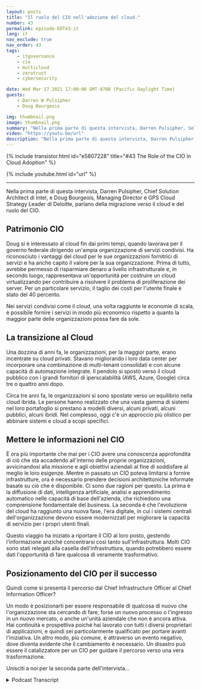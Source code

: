 ```yaml
---
layout: posts
title: "Il ruolo del CIO nell'adozione del cloud."
number: 43
permalink: episode-EDT43-it
lang: it
nav_exclude: true
nav_order: 43
tags:
    - itgovernance
    - cio
    - multicloud
    - zerotrust
    - cybersecurity

date: Wed Mar 17 2021 17:00:00 GMT-0700 (Pacific Daylight Time)
guests:
    - Darren W Pulsipher
    - Doug Bourgeois

img: thumbnail.png
image: thumbnail.png
summary: "Nella prima parte di questa intervista, Darren Pulsipher, Solution Architect Chief di Intel, e Doug Bourgeois, Direttore Esecutivo, Leader Strategico del Collegamento Cloud, Deloitte, parlano della migrazione verso il cloud e del ruolo del CIO."
video: "https://youtu.be/url"
description: "Nella prima parte di questa intervista, Darren Pulsipher, Solution Architect Chief di Intel, e Doug Bourgeois, Direttore Esecutivo, Leader Strategico del Collegamento Cloud, Deloitte, parlano della migrazione verso il cloud e del ruolo del CIO."
---
```


<div>
{% include transistor.html id="e5807228" title="#43 The Role of the CIO in Cloud Adoption" %}

{% include youtube.html id="url" %}
</div>

---

Nella prima parte di questa intervista, Darren Pulsipher, Chief Solution Architect di Intel, e Doug Bourgeois, Managing Director e GPS Cloud Strategy Leader di Deloitte, parlano della migrazione verso il cloud e del ruolo del CIO.

## Patrimonio CIO

Doug si è interessato al cloud fin dai primi tempi, quando lavorava per il governo federale dirigendo un'ampia organizzazione di servizi condivisi. Ha riconosciuto i vantaggi del cloud per le sue organizzazioni fornitrici di servizi e ha anche capito il valore per la sua organizzazione. Prima di tutto, avrebbe permesso di risparmiare denaro a livello infrastrutturale e, in secondo luogo, rappresentava un'opportunità per costruire un cloud virtualizzando per contribuire a risolvere il problema di proliferazione dei server. Per un particolare servizio, il taglio dei costi per l'utente finale è stato del 40 percento.

Nei servizi condivisi come il cloud, una volta raggiunte le economie di scala, è possibile fornire i servizi in modo più economico rispetto a quanto la maggior parte delle organizzazioni possa fare da sole.

## La transizione al Cloud

Una dozzina di anni fa, le organizzazioni, per la maggior parte, erano incentrate su cloud privati. Stavano migliorando i loro data center per incorporare una combinazione di multi-tenant consolidati e con alcune capacità di automazione integrate. Il pendolo si spostò verso il cloud pubblico con i grandi fornitori di iperscalabilità (AWS, Azure, Google) circa tre o quattro anni dopo.

Circa tre anni fa, le organizzazioni si sono spostate verso un equilibrio nella cloud ibrida. Le persone hanno realizzato che una vasta gamma di sistemi nel loro portafoglio si prestano a modelli diversi, alcuni privati, alcuni pubblici, alcuni ibridi. Nel complesso, oggi c'è un approccio più olistico per abbinare sistemi e cloud a scopi specifici.

## Mettere le informazioni nel CIO

È ora più importante che mai per i CIO avere una conoscenza approfondita di ciò che sta accadendo all'interno delle proprie organizzazioni, avvicinandosi alla missione e agli obiettivi aziendali al fine di soddisfare al meglio le loro esigenze. Mentre in passato un CIO poteva limitarsi a fornire infrastrutture, ora è necessario prendere decisioni architettoniche informate basate su ciò che è disponibile. Ci sono due ragioni per questo. La prima è la diffusione di dati, intelligenza artificiale, analisi e apprendimento automatico nelle capacità di base dell'azienda, che richiedono una comprensione fondamentale del business. La seconda è che l'evoluzione del cloud ha raggiunto una nuova fase, l'era digitale, in cui i sistemi centrali dell'organizzazione devono essere modernizzati per migliorare la capacità di servizio per i propri utenti finali.

Questo viaggio ha iniziato a riportare il CIO al loro posto, gestendo l'informazione anziché concentrarsi così tanto sull'infrastruttura. Molti CIO sono stati relegati alla casella dell'infrastruttura, quando potrebbero essere dati l'opportunità di fare qualcosa di veramente trasformativo.

## Posizionamento del CIO per il successo

Quindi come si presenta il percorso dal Chief Infrastructure Officer al Chief Information Officer?

Un modo è posizionarti per essere responsabile di qualcosa di nuovo che l'organizzazione sta cercando di fare, forse un nuovo processo o l'ingresso in un nuovo mercato, o anche un'unità aziendale che non è ancora attiva. Hai continuità e prospettiva poiché hai lavorato con tutti i diversi proprietari di applicazioni, e quindi sei particolarmente qualificato per portare avanti l'iniziativa. Un altro modo, più comune, è attraverso un evento negativo, dove diventa evidente che il cambiamento è necessario. Un disastro può essere il catalizzatore per un CIO per guidare il percorso verso una vera trasformazione.

Unisciti a noi per la seconda parte dell'intervista...



<details>
<summary> Podcast Transcript </summary>

<p></p>

</details>
